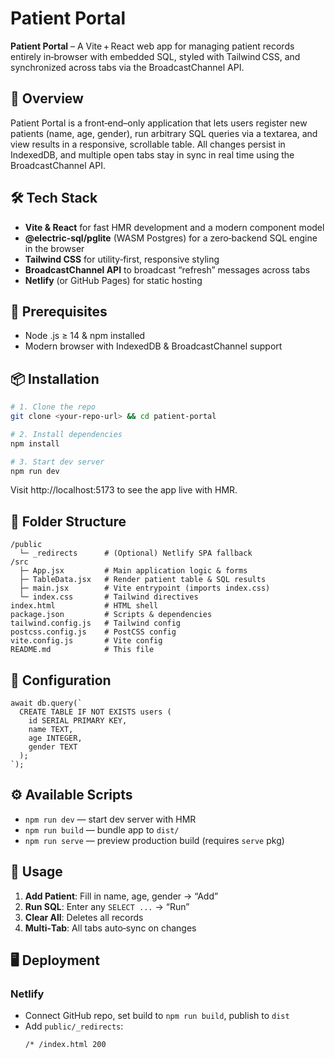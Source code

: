 # Patient Portal

**Patient Portal** – A Vite + React web app for managing patient records entirely in‑browser with embedded SQL, styled with Tailwind CSS, and synchronized across tabs via the BroadcastChannel API.

## 🚀 Overview

Patient Portal is a front‑end–only application that lets users register new patients (name, age, gender), run arbitrary SQL queries via a textarea, and view results in a responsive, scrollable table. All changes persist in IndexedDB, and multiple open tabs stay in sync in real time using the BroadcastChannel API.

## 🛠 Tech Stack

- **Vite & React** for fast HMR development and a modern component model
- **@electric-sql/pglite** (WASM Postgres) for a zero‑backend SQL engine in the browser
- **Tailwind CSS** for utility‑first, responsive styling
- **BroadcastChannel API** to broadcast “refresh” messages across tabs
- **Netlify** (or GitHub Pages) for static hosting

## 🔧 Prerequisites

- Node .js ≥ 14 & npm installed
- Modern browser with IndexedDB & BroadcastChannel support

## 📦 Installation

```bash
# 1. Clone the repo
git clone <your-repo-url> && cd patient-portal

# 2. Install dependencies
npm install

# 3. Start dev server
npm run dev
```

Visit http://localhost:5173 to see the app live with HMR.

## 📁 Folder Structure

```
/public
  └─ _redirects      # (Optional) Netlify SPA fallback
/src
  ├─ App.jsx         # Main application logic & forms
  ├─ TableData.jsx   # Render patient table & SQL results
  ├─ main.jsx        # Vite entrypoint (imports index.css)
  └─ index.css       # Tailwind directives
index.html           # HTML shell
package.json         # Scripts & dependencies
tailwind.config.js   # Tailwind config
postcss.config.js    # PostCSS config
vite.config.js       # Vite config
README.md            # This file
```

## 🔨 Configuration

```
await db.query(`
  CREATE TABLE IF NOT EXISTS users (
    id SERIAL PRIMARY KEY,
    name TEXT,
    age INTEGER,
    gender TEXT
  );
`);
```

## ⚙️ Available Scripts

- `npm run dev` — start dev server with HMR
- `npm run build` — bundle app to `dist/`
- `npm run serve` — preview production build (requires `serve` pkg)

## 🎯 Usage

1. **Add Patient**: Fill in name, age, gender → “Add”
2. **Run SQL**: Enter any `SELECT ...` → “Run”
3. **Clear All**: Deletes all records
4. **Multi‑Tab**: All tabs auto‑sync on changes

## 🖥 Deployment

### Netlify

- Connect GitHub repo, set build to `npm run build`, publish to `dist`
- Add `public/_redirects`:
  ```
  /* /index.html 200
  ```
